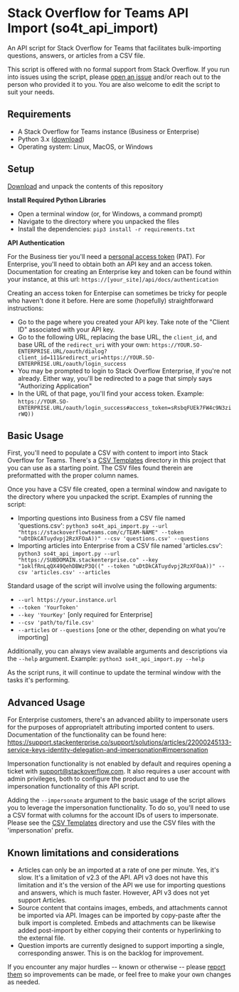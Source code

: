 # Stack Overflow for Teams API Import (so4t_api_import)
An API script for Stack Overflow for Teams that facilitates bulk-importing questions, answers, or articles from a CSV file.

This script is offered with no formal support from Stack Overflow. If you run into issues using the script, please [open an issue](https://github.com/jklick-so/so4t_api_import/issues) and/or reach out to the person who provided it to you. You are also welcome to edit the script to suit your needs.

## Requirements
* A Stack Overflow for Teams instance (Business or Enterprise)
* Python 3.x ([download](https://www.python.org/downloads/))
* Operating system: Linux, MacOS, or Windows

## Setup

[Download](https://github.com/jklick-so/so4t_api_import/archive/refs/heads/main.zip) and unpack the contents of this repository

**Install Required Python Libraries**

* Open a terminal window (or, for Windows, a command prompt)
* Navigate to the directory where you unpacked the files
* Install the dependencies: `pip3 install -r requirements.txt`

**API Authentication**

For the Business tier you'll need a [personal access token](https://stackoverflowteams.help/en/articles/4385859-stack-overflow-for-teams-api) (PAT). For Enterprise, you'll need to obtain both an API key and an access token. Documentation for creating an Enterprise key and token can be found within your instance, at this url: `https://[your_site]/api/docs/authentication`

Creating an access token for Enterpise can sometimes be tricky for people who haven't done it before. Here are some (hopefully) straightforward instructions:

* Go to the page where you created your API key. Take note of the "Client ID" associated with your API key.
* Go to the following URL, replacing the base URL, the `client_id`, and base URL of the `redirect_uri` with your own:
`https://YOUR.SO-ENTERPRISE.URL/oauth/dialog?client_id=111&redirect_uri=https://YOUR.SO-ENTERPRISE.URL/oauth/login_success`
* You may be prompted to login to Stack Overflow Enterprise, if you're not already. Either way, you'll be redirected to a page that simply says "Authorizing Application"
* In the URL of that page, you'll find your access token. Example: `https://YOUR.SO-ENTERPRISE.URL/oauth/login_success#access_token=sRsbqFUEk7FW4c9N3zirWQ))`

## Basic Usage
First, you'll need to populate a CSV with content to import into Stack Overflow for Teams. There's a [CSV Templates](https://github.com/jklick-so/so4t_api_import/tree/main/CSV%20Templates) directory in this project that you can use as a starting point. The CSV files found therein are preformatted with the proper column names.

Once you have a CSV file created, open a terminal window and navigate to the directory where you unpacked the script. Examples of running the script:
* Importing questions into Business from a CSV file named 'questions.csv': 
`python3 so4t_api_import.py --url "https://stackoverflowteams.com/c/TEAM-NAME" --token "uDtDkCATuydvpj2RzXFOaA))" --csv 'questions.csv' --questions`
* Importing articles into Enterprise from a CSV file named 'articles.csv': `python3 so4t_api_import.py --url "https://SUBDOMAIN.stackenterprise.co" --key "1oklfRnLqQX49QehDBWzP3Q((" --token "uDtDkCATuydvpj2RzXFOaA))" --csv 'articles.csv' --articles`

Standard usage of the script will involve using the following arguments:
* `--url https://your.instance.url`
* `--token 'YourToken'`
* `--key 'YourKey'` [only required for Enterprise]
* `--csv 'path/to/file.csv'`
* `--articles` or `--questions` [one or the other, depending on what you're importing]

Additionally, you can always view available arguments and descriptions via the `--help` argument. Example: `python3 so4t_api_import.py --help`

As the script runs, it will continue to update the terminal window with the tasks it's performing.

## Advanced Usage
For Enterprise customers, there's an advanced ability to impersonate users for the purposes of appropriatelt attributing imported content to users. Documentation of the functionality can be found here: https://support.stackenterprise.co/support/solutions/articles/22000245133-service-keys-identity-delegation-and-impersonation#impersonation

Impersonation functionality is not enabled by default and requires opening a ticket with support@stackoverflow.com. It also requires a user account with admin privileges, both to configure the product and to use the impersonation functionality of this API script.

Adding the `--impersonate` argument to the basic usage of the script allows you to leverage the impersonation functionality. To do so, you'll need to use a CSV format with columns for the account IDs of users to impersonate. Please see the [CSV Templates](https://github.com/jklick-so/so4t_api_import/tree/main/CSV%20Templates) directory and use the CSV files with the 'impersonation' prefix.

## Known limitations and considerations

* Articles can only be an imported at a rate of one per minute. Yes, it's slow. It's a limitation of v2.3 of the API. API v3 does not have this limitation and it's the version of the API we use for importing questions and answers, which is much faster. However, API v3 does not yet support Articles.
* Source content that contains images, embeds, and attachments cannot be imported via API. Images can be imported by copy-paste after the bulk import is completed. Embeds and attachments can be likewise added post-import by either copying their contents or hyperlinking to the external file. 
* Question imports are currently designed to support importing a single, corresponding answer. This is on the backlog for improvement.

If you encounter any major hurdles -- known or otherwise -- please [report them](https://github.com/jklick-so/so4t_api_import/issues) so improvements can be made, or feel free to make your own changes as needed.